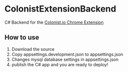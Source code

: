 # ColonistExtensionBackend
C# Backend for the [Colonist.io Chrome Extension](https://github.com/MaikelS11/ColonistExtension)

## How to use
1. Download the source
2. Copy appsettings.development.json to appsettings.json 
3. Changes mysql database settings in appsettings.json
4. publish the C# app and you are ready to deploy! 
